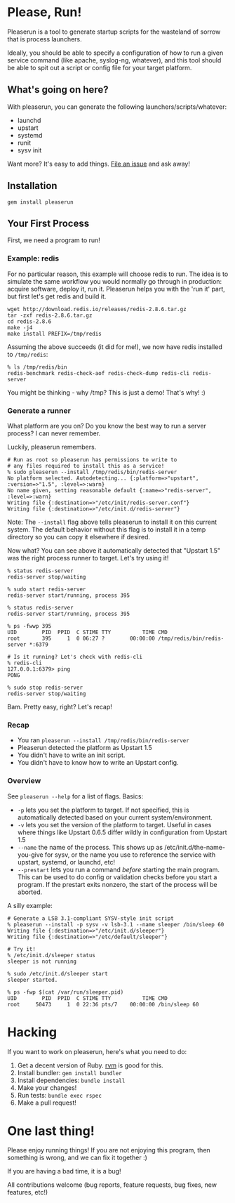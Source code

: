 # Please, Run!

Pleaserun is a tool to generate startup scripts for the wasteland of sorrow
that is process launchers.

Ideally, you should be able to specify a configuration of how to run a given
service command (like apache, syslog-ng, whatever), and this tool should
be able to spit out a script or config file for your target platform.

## What's going on here?

With pleaserun, you can generate the following launchers/scripts/whatever:

* launchd
* upstart
* systemd
* runit
* sysv init

Want more? It's easy to add things. [File an issue](../../issues/) and ask away!

## Installation

    gem install pleaserun

## Your First Process

First, we need a program to run!

### Example: redis

For no particular reason, this example will choose redis to run. The idea is to
simulate the same workflow you would normally go through in production: acquire
software, deploy it, run it. Pleaserun helps you with the 'run it' part, but
first let's get redis and build it.

    wget http://download.redis.io/releases/redis-2.8.6.tar.gz
    tar -zxf redis-2.8.6.tar.gz
    cd redis-2.8.6
    make -j4
    make install PREFIX=/tmp/redis

Assuming the above succeeds (it did for me!), we now have redis installed to `/tmp/redis`:

    % ls /tmp/redis/bin
    redis-benchmark redis-check-aof redis-check-dump redis-cli redis-server

You might be thinking - why /tmp? This is just a demo! That's why! :)

### Generate a runner

What platform are you on? Do you know the best way to run a server process? I
can never remember.

Luckily, pleaserun remembers.

    # Run as root so pleaserun has permissions to write to
    # any files required to install this as a service!
    % sudo pleaserun --install /tmp/redis/bin/redis-server
    No platform selected. Autodetecting... {:platform=>"upstart", :version=>"1.5", :level=>:warn}
    No name given, setting reasonable default {:name=>"redis-server", :level=>:warn}
    Writing file {:destination=>"/etc/init/redis-server.conf"}
    Writing file {:destination=>"/etc/init.d/redis-server"}

Note: The `--install` flag above tells pleaserun to install it on this current system. The
default behavior without this flag is to install it in a temp directory so you can copy
it elsewhere if desired.

Now what? You can see above it automatically detected that "Upstart 1.5" was
the right process runner to target. Let's try using it!

    % status redis-server
    redis-server stop/waiting

    % sudo start redis-server
    redis-server start/running, process 395

    % status redis-server
    redis-server start/running, process 395

    % ps -fwwp 395
    UID        PID  PPID  C STIME TTY          TIME CMD
    root       395     1  0 06:27 ?        00:00:00 /tmp/redis/bin/redis-server *:6379

    # Is it running? Let's check with redis-cli
    % redis-cli
    127.0.0.1:6379> ping
    PONG

    % sudo stop redis-server
    redis-server stop/waiting

Bam. Pretty easy, right? Let's recap!

### Recap

* You ran `pleaserun --install /tmp/redis/bin/redis-server`
* Pleaserun detected the platform as Upstart 1.5
* You didn't have to write an init script.
* You didn't have to know how to write an Upstart config.

### Overview

See `pleaserun --help` for a list of flags. Basics:

* `-p` lets you set the platform to target. If not specified, this is
  automatically detected based on your current system/environment.
* `-v` lets you set the version of the platform to target. Useful in cases
  where things like Upstart 0.6.5 differ wildly in configuration from Upstart
  1.5
* `--name` the name of the process. This shows up as
  /etc/init.d/the-name-you-give for sysv, or the name you use to reference the
  service with upstart, systemd, or launchd, etc!
* `--prestart` lets you run a command *before* starting the main program. This
  can be used to do config or validation checks before you start a program. If
  the prestart exits nonzero, the start of the process will be aborted.

A silly example:

    # Generate a LSB 3.1-compliant SYSV-style init script
    % pleaserun --install -p sysv -v lsb-3.1 --name sleeper /bin/sleep 60
    Writing file {:destination=>"/etc/init.d/sleeper"}
    Writing file {:destination=>"/etc/default/sleeper"}

    # Try it!
    % /etc/init.d/sleeper status          
    sleeper is not running

    % sudo /etc/init.d/sleeper start
    sleeper started.

    % ps -fwp $(cat /var/run/sleeper.pid)
    UID        PID  PPID  C STIME TTY          TIME CMD
    root     50473     1  0 22:36 pts/7    00:00:00 /bin/sleep 60

# Hacking

If you want to work on pleaserun, here's what you need to do:

1. Get a decent version of Ruby.  [rvm](https://rvm.io/) is good for this.
2. Install bundler: `gem install bundler`
3. Install dependencies: `bundle install`
4. Make your changes!
5. Run tests: `bundle exec rspec`
6. Make a pull request!

# One last thing!

Please enjoy running things! If you are not enjoying this program, then something is wrong, and we can fix it together :)

If you are having a bad time, it is a bug!

All contributions welcome (bug reports, feature requests, bug fixes, new features, etc!)
